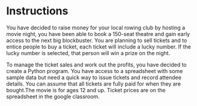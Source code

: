 # Instructions  

You have decided to raise money for your local rowing club by hosting a movie night, you have been able to book a 150-seat theatre and gain early access to the next big blockbuster. You are planning to sell tickets and to entice people to buy a ticket, each ticket will include a lucky number.  If the lucky number is selected, that person will win a prize on the night.  

To manage the ticket sales and work out the profits, you have decided to create a Python program.  You have access to a spreadsheet with some sample data but need a quick way to issue tickets and record attendee details.  You can assume that all tickets are fully paid for when they are bought.The movie is for ages 12 and up. Ticket prices are on the spreadsheet in the google classroom. 
  